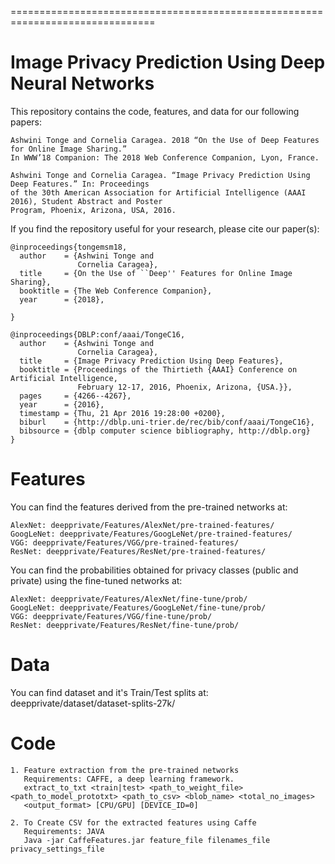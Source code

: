 ===============================================================================

# Image Privacy Prediction Using Deep Neural Networks

This repository contains the code, features, and data for our following papers:

    Ashwini Tonge and Cornelia Caragea. 2018 “On the Use of Deep Features for Online Image Sharing.”
    In WWW’18 Companion: The 2018 Web Conference Companion, Lyon, France.
    
    Ashwini Tonge and Cornelia Caragea. “Image Privacy Prediction Using Deep Features.” In: Proceedings
    of the 30th American Association for Artificial Intelligence (AAAI 2016), Student Abstract and Poster
    Program, Phoenix, Arizona, USA, 2016.    

If you find the repository useful for your research, please cite our paper(s):

    @inproceedings{tongemsm18,
      author    = {Ashwini Tonge and
                   Cornelia Caragea},
      title     = {On the Use of ``Deep'' Features for Online Image Sharing},
      booktitle = {The Web Conference Companion},
      year      = {2018},

    }
    
    @inproceedings{DBLP:conf/aaai/TongeC16,
      author    = {Ashwini Tonge and
                   Cornelia Caragea},
      title     = {Image Privacy Prediction Using Deep Features},
      booktitle = {Proceedings of the Thirtieth {AAAI} Conference on Artificial Intelligence,
                   February 12-17, 2016, Phoenix, Arizona, {USA.}},
      pages     = {4266--4267},
      year      = {2016},
      timestamp = {Thu, 21 Apr 2016 19:28:00 +0200},
      biburl    = {http://dblp.uni-trier.de/rec/bib/conf/aaai/TongeC16},
      bibsource = {dblp computer science bibliography, http://dblp.org}
    }
    
    
# Features

You can find the features derived from the pre-trained networks at:

    AlexNet: deepprivate/Features/AlexNet/pre-trained-features/
    GoogLeNet: deepprivate/Features/GoogLeNet/pre-trained-features/
    VGG: deepprivate/Features/VGG/pre-trained-features/
    ResNet: deepprivate/Features/ResNet/pre-trained-features/
    
You can find the probabilities obtained for privacy classes (public and private) using the fine-tuned networks at:

    AlexNet: deepprivate/Features/AlexNet/fine-tune/prob/
    GoogLeNet: deepprivate/Features/GoogLeNet/fine-tune/prob/
    VGG: deepprivate/Features/VGG/fine-tune/prob/
    ResNet: deepprivate/Features/ResNet/fine-tune/prob/
    
# Data

You can find dataset and it's Train/Test splits at: deepprivate/dataset/dataset-splits-27k/

# Code

    1. Feature extraction from the pre-trained networks 
       Requirements: CAFFE, a deep learning framework.
       extract_to_txt <train|test> <path_to_weight_file> <path_to_model_prototxt> <path_to_csv> <blob_name> <total_no_images> 
       <output_format> [CPU/GPU] [DEVICE_ID=0]
       
    2. To Create CSV for the extracted features using Caffe
       Requirements: JAVA
       Java -jar CaffeFeatures.jar feature_file filenames_file privacy_settings_file 


